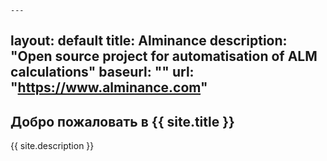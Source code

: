 	---
layout: default
title: Alminance
description: "Open source project for automatisation of ALM calculations"
baseurl: ""
url: "https://www.alminance.com"
---

<section class="hero">
    <h1>Добро пожаловать в {{ site.title }}</h1>
    <p>{{ site.description }}</p>
 </section>
